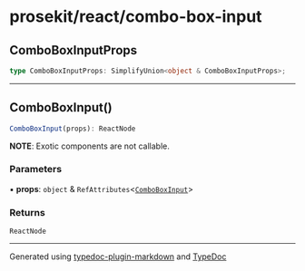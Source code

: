 # prosekit/react/combo-box-input

## ComboBoxInputProps

```ts
type ComboBoxInputProps: SimplifyUnion<object & ComboBoxInputProps>;
```

***

## ComboBoxInput()

```ts
ComboBoxInput(props): ReactNode
```

**NOTE**: Exotic components are not callable.

### Parameters

▪ **props**: `object` & `RefAttributes`\<[`ComboBoxInput`](../lit/combo-box-input.md#comboboxinput)\>

### Returns

`ReactNode`

***

Generated using [typedoc-plugin-markdown](https://www.npmjs.com/package/typedoc-plugin-markdown) and [TypeDoc](https://typedoc.org/)
